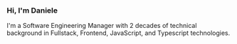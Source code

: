 ### Hi, I'm Daniele
I'm a Software Engineering Manager with 2 decades of technical background in Fullstack, Frontend, JavaScript, and Typescript technologies.
